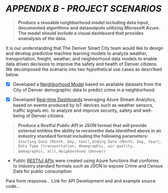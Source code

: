 #  ***APPENDIX B - PROJECT SCENARIOS***

> **Produce a reusable neighborhood model including data input, documented algorithms and dataoutputs utilizing Microsoft Azure. The model should include a visual dashboard that provides ananalysis of the data.**

It is our understanding that The Denver Smart City team would like to design and develop predictive machine learning models to analyze weather, transportation, freight, weather, and neighborhood data models to enable data driven decisions to improve the safety and health of Denver citizens. We decomposed the scenario into two hypothetical use cases as described below.

 - [X] Developed a [Neighborhood Model](https://github.com/smartcitypoc/smartcitypoc/tree/master/Neighborhood-Model) based on available datasets from the City of Denver demographic data to predict crime in a neighborhood.
 - [X] Developed [Real-time Dashboards](https://github.com/smartcitypoc/smartcitypoc/tree/master/Realtime-Analytics) leveraging Azure Stream Analytics, based on events produced by IoT devices such as weather sensors, traffic signals etc. to analyze and improve security, safety and well-being of Denver citizens.


> **Produce a Restful Public API in JSON format that will provide external entities the ability to receivethe data identified above in an industry standard format including the following parameters:**
 `Starting Date (Month, Day, Year)`, `Ending Date (Month, Day, Year)`, `Data Type (transportation, demographic, air quality, demographic, all)`, `Neighborhood (Denver)`

- Public [RESTful APIs]() were created using Azure functions that conforms to industry standard formats such as JSON to expose Crime and Census Data for public consumption

Para from response...
Link for API Development and and example source code...



